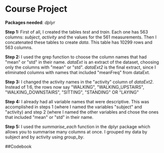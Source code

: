 # Course Project

**Packages needed**: *dplyr*

**Step 1:**
First of all, I created the tables *test* and *train*.
Each one has 563 columns: *subject*, *activity* and the values for the 561 measurements.
Then I concatenated these tables to create *data*. This table has 10299 rows and 563 columns.

**Step 2:**
I used the grep function to choose the column names that had "mean" or "std" in their name.
*dataExt* is an extract of the dataset, choosing only the columns with "mean" or "std".
*dataExt2* is the final extract, since I eliminated columns with names that included "meanFreq" from dataExt.

**Step 3:**
I changed the activity names in the "activity" column of *dataExt2*. 
Instead of 1:6, the rows now say "WALKING", "WALKING_UPSTAIRS", "WALKING_DOWNSTAIRS", "SITTING", "STANDING" OR "LAYING"

**Step 4:**
I already had all variable names that were descriptive. This was accomplished in steps 1 (where I named the variables "subject" and "activity) and step 2 (where I named the other variables and chose the ones that included "mean" or "std" in their name.

**Step 5:**
I used the *summarise_each* function in the dplyr package which allows you to summarise many columns at once. I grouped my data by subject and by activity using *group_by*. 

##Codebook






